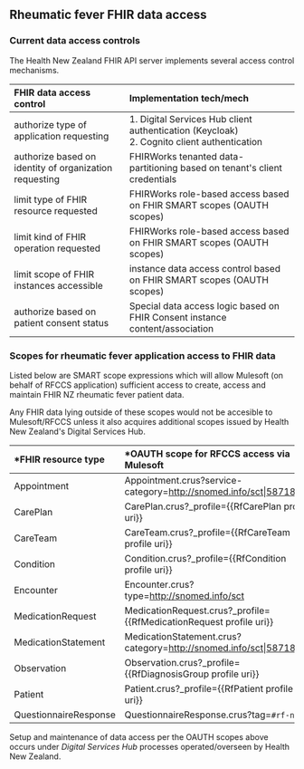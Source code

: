 <!-- markdownlint-disable MD033 MD034 MD041 -->
## Rheumatic fever FHIR data access

### Current data access controls

The Health New Zealand FHIR API server implements several access control mechanisms.

| FHIR data access control | Implementation tech/mech |
|:-----                |:-----           |
| authorize type of application requesting | 1. Digital Services Hub client authentication (Keycloak) <br/> 2. Cognito client authentication |
| authorize based on identity of organization requesting | FHIRWorks tenanted data-partitioning based on tenant's client credentials |
| limit type of FHIR resource requested     | FHIRWorks role-based access based on FHIR SMART scopes (OAUTH scopes)   |
| limit kind of FHIR operation requested    | FHIRWorks role-based access based on FHIR SMART scopes (OAUTH scopes)   |
| limit scope of FHIR instances accessible  | instance data access control based on FHIR SMART scopes (OAUTH scopes)  |
| authorize based on patient consent status | Special data access logic based on FHIR Consent instance content/association |

### Scopes for rheumatic fever application access to FHIR data 

Listed below are SMART scope expressions which will allow Mulesoft (on behalf of RFCCS application) sufficient access to create, access and maintain FHIR NZ rheumatic fever patient data.

Any FHIR data lying outside of these scopes would not be accesible to Mulesoft/RFCCS unless it also acquires additional scopes issued by Health New Zealand's Digital Services Hub.

| *FHIR resource type  | *OAUTH scope for RFCCS access via Mulesoft |
|:-----                |:-----                                     |
| Appointment | Appointment.crus?service-category=http://snomed.info/sct\|58718002  |
| CarePlan | CarePlan.crus?_profile={{RfCarePlan profile uri}}        |
| CareTeam | CareTeam.crus?_profile={{RfCareTeam profile uri}}        |
| Condition | Condition.crus?_profile={{RfCondition profile uri}}     |
| Encounter | Encounter.crus?type=http://snomed.info/sct|58718002     |
| MedicationRequest | MedicationRequest.crus?_profile={{RfMedicationRequest profile uri}}   |
| MedicationStatement | MedicationStatement.crus?category=http://snomed.info/sct\|58718002  |
| Observation | Observation.crus?_profile={{RfDiagnosisGroup profile uri}}  |
| Patient | Patient.crus?_profile={{RfPatient profile uri}}           |
| QuestionnaireResponse | QuestionnaireResponse.crus?tag=`#rf-nz`     |

Setup and maintenance of data access per the OAUTH scopes above occurs under *Digital Services Hub* processes operated/overseen by Health New Zealand.
